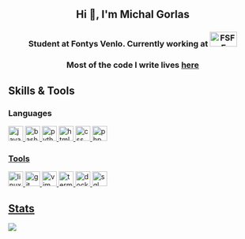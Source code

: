 <h2 id="header" align="center">Hi 👋, I'm Michal Gorlas</h2>
<h3 id="intro" align="center">Student at Fontys Venlo. Currently working at <a href="https://fsfe.org"><img src="https://git.fsfe.org/FSFE/fsfe-website/raw/branch/master/graphics/logosmall.png" height="30" width="55" alt="FSFE"/></a><h3>
<h3 id="intro2" align="center">Most of the code I write lives <a href="https://git.fsfe.org">here</a></h3>

## Skills & Tools

### Languages
<a href="https://www.java.com"><img src="https://cdn.jsdelivr.net/gh/devicons/devicon/icons/java/java-plain-wordmark.svg" height="30" width="30" alt="java"/>
<a href="https://gnu.org/software/bash/"><img src="https://cdn.jsdelivr.net/gh/devicons/devicon/icons/bash/bash-original.svg" height="30" width="30" alt="bash"/>
<a href="https://python.org"><img src="https://cdn.jsdelivr.net/gh/devicons/devicon/icons/python/python-original-wordmark.svg" height="30" width="30" alt="python"/>
<a href="https://w3.org/html5"><img src="https://cdn.jsdelivr.net/gh/devicons/devicon/icons/html5/html5-original-wordmark.svg" height="30" width="30" alt="html"/>
<a href="https://www.w3schools.com/css/"><img src="https://cdn.jsdelivr.net/gh/devicons/devicon/icons/css3/css3-original-wordmark.svg" height="30" width="30" alt="css"/>
<a href="https://php.net/"><img src="https://cdn.jsdelivr.net/gh/devicons/devicon/icons/php/php-plain.svg" height="30" width="30" alt="php"/>

### Tools
<a href="https://kernel.org/"><img src="https://cdn.jsdelivr.net/gh/devicons/devicon/icons/linux/linux-original.svg" height="30" width="30" alt="linux"/>
<a href="https://git-scm.com"><img src="https://cdn.jsdelivr.net/gh/devicons/devicon/icons/git/git-plain-wordmark.svg" height="30" width="30" alt="git"/>
<a href="https://vim.org"><img src="https://cdn.jsdelivr.net/gh/devicons/devicon/icons/vim/vim-plain.svg" height="30" width="30" alt="vim"/>
<a href="https://terminusdb.com"><img src="https://cdn.jsdelivr.net/gh/devicons/devicon/icons/graphql/graphql-plain.svg" height="30" width="30" alt="terminusdb"/>
<a href="https://docker.com"><img src="https://cdn.jsdelivr.net/gh/devicons/devicon/icons/docker/docker-plain-wordmark.svg" height="30" width="30" alt="docker"/>
<a href="https://postgresql.org"><img src="https://cdn.jsdelivr.net/gh/devicons/devicon/icons/postgresql/postgresql-plain-wordmark.svg" height="30" width="30" alt="sql"/>

## Stats
![](https://github-readme-stats.vercel.app/api?username=micgor32&count_private=true&show_icons=true&theme=onedark)
